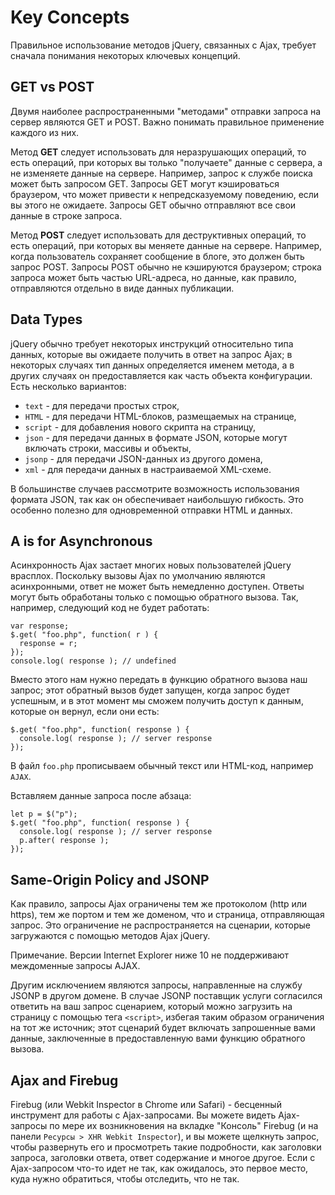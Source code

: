 # Key Concepts
Правильное использование методов jQuery, связанных с Ajax, требует сначала понимания некоторых ключевых концепций.

## GET vs POST
Двумя наиболее распространенными "методами" отправки запроса на сервер являются GET и POST. Важно понимать правильное применение каждого из них.

Метод **GET** следует использовать для неразрушающих операций, то есть операций, при которых вы только "получаете" данные с сервера, а не изменяете данные на сервере. Например, запрос к службе поиска может быть запросом GET. Запросы GET могут кэшироваться браузером, что может привести к непредсказуемому поведению, если вы этого не ожидаете. Запросы GET обычно отправляют все свои данные в строке запроса.

Метод **POST** следует использовать для деструктивных операций, то есть операций, при которых вы меняете данные на сервере. Например, когда пользователь сохраняет сообщение в блоге, это должен быть запрос POST. Запросы POST обычно не кэшируются браузером; строка запроса может быть частью URL-адреса, но данные, как правило, отправляются отдельно в виде данных публикации.

## Data Types
jQuery обычно требует некоторых инструкций относительно типа данных, которые вы ожидаете получить в ответ на запрос Ajax; в некоторых случаях тип данных определяется именем метода, а в других случаях он предоставляется как часть объекта конфигурации. Есть несколько вариантов:

- `text`   - для передачи простых строк,
- `HTML`   - для передачи HTML-блоков, размещаемых на странице,
- `script` - для добавления нового скрипта на страницу,
- `json`   - для передачи данных в формате JSON, которые могут включать строки, массивы и объекты,
- `jsonp`  - для передачи JSON-данных из другого домена,
- `xml`    - для передачи данных в настраиваемой XML-схеме.

В большинстве случаев рассмотрите возможность использования формата JSON, так как он обеспечивает наибольшую гибкость. Это особенно полезно для одновременной отправки HTML и данных.

## A is for Asynchronous
Асинхронность Ajax застает многих новых пользователей jQuery врасплох. Поскольку вызовы Ajax по умолчанию являются асинхронными, ответ не может быть немедленно доступен. Ответы могут быть обработаны только с помощью обратного вызова. Так, например, следующий код не будет работать:

    var response;
    $.get( "foo.php", function( r ) {
      response = r;
    });
    console.log( response ); // undefined

Вместо этого нам нужно передать в функцию обратного вызова наш запрос; этот обратный вызов будет запущен, когда запрос будет успешным, и в этот момент мы сможем получить доступ к данным, которые он вернул, если они есть:

    $.get( "foo.php", function( response ) {
      console.log( response ); // server response
    });

В файл `foo.php` прописываем обычный текст или HTML-код, например `AJAX`.

Вставляем данные запроса после абзаца:

    let p = $("p");
    $.get( "foo.php", function( response ) {
      console.log( response ); // server response
      p.after( response );
    });

## Same-Origin Policy and JSONP
Как правило, запросы Ajax ограничены тем же протоколом (http или https), тем же портом и тем же доменом, что и страница, отправляющая запрос. Это ограничение не распространяется на сценарии, которые загружаются с помощью методов Ajax jQuery.

Примечание. Версии Internet Explorer ниже 10 не поддерживают междоменные запросы AJAX.

Другим исключением являются запросы, направленные на службу JSONP в другом домене. В случае JSONP поставщик услуги согласился ответить на ваш запрос сценарием, который можно загрузить на страницу с помощью тега `<script>`, избегая таким образом ограничения на тот же источник; этот сценарий будет включать запрошенные вами данные, заключенные в предоставленную вами функцию обратного вызова.

## Ajax and Firebug
Firebug (или Webkit Inspector в Chrome или Safari) - бесценный инструмент для работы с Ajax-запросами. Вы можете видеть Ajax-запросы по мере их возникновения на вкладке "Консоль" Firebug (и на панели `Ресурсы > XHR Webkit Inspector`), и вы можете щелкнуть запрос, чтобы развернуть его и просмотреть такие подробности, как заголовки запроса, заголовки ответа, ответ содержание и многое другое. Если с Ajax-запросом что-то идет не так, как ожидалось, это первое место, куда нужно обратиться, чтобы отследить, что не так.
